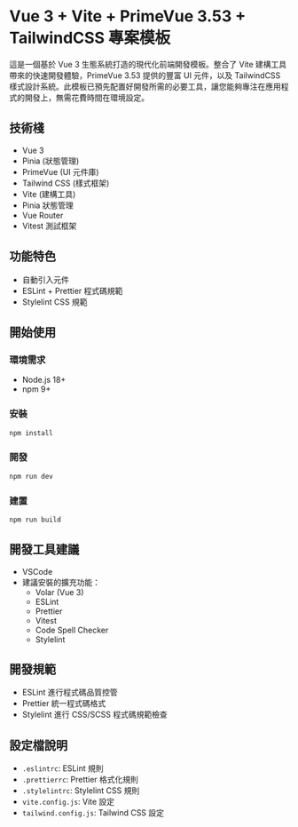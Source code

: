 # Vue 3 + Vite + PrimeVue 3.53 + TailwindCSS 專案模板

這是一個基於 Vue 3 生態系統打造的現代化前端開發模板。整合了 Vite 建構工具帶來的快速開發體驗，PrimeVue 3.53 提供的豐富 UI 元件，以及 TailwindCSS 樣式設計系統。此模板已預先配置好開發所需的必要工具，讓您能夠專注在應用程式的開發上，無需花費時間在環境設定。

## 技術棧

- Vue 3
- Pinia (狀態管理)
- PrimeVue (UI 元件庫)
- Tailwind CSS (樣式框架)
- Vite (建構工具)
- Pinia 狀態管理
- Vue Router
- Vitest 測試框架


## 功能特色

- 自動引入元件
- ESLint + Prettier 程式碼規範
- Stylelint CSS 規範

## 開始使用

### 環境需求

- Node.js 18+ 
- npm 9+

### 安裝

```sh
npm install
```

### 開發

```sh
npm run dev
```

### 建置

```sh
npm run build
```

## 開發工具建議

- VSCode
- 建議安裝的擴充功能：
  - Volar (Vue 3)
  - ESLint
  - Prettier
  - Vitest
  - Code Spell Checker
  - Stylelint

## 開發規範

- ESLint 進行程式碼品質控管
- Prettier 統一程式碼格式
- Stylelint 進行 CSS/SCSS 程式碼規範檢查


## 設定檔說明

- `.eslintrc`: ESLint 規則
- `.prettierrc`: Prettier 格式化規則  
- `.stylelintrc`: Stylelint CSS 規則
- `vite.config.js`: Vite 設定
- `tailwind.config.js`: Tailwind CSS 設定

